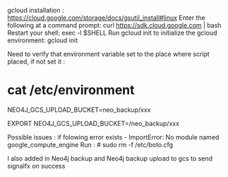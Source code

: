 gcloud installation : https://cloud.google.com/storage/docs/gsutil_install#linux
Enter the following at a command prompt:
curl https://sdk.cloud.google.com | bash
Restart your shell:
exec -l $SHELL
Run gcloud init to initialize the gcloud environment:
gcloud init


Need to verify that environment variable set to the place where script placed, if not set it :
# cat /etc/environment
NEO4J_GCS_UPLOAD_BUCKET=neo_backup/xxx

EXPORT NEO4J_GCS_UPLOAD_BUCKET=/neo_backup/xxx


Possible issues :
if folowing error exists - ImportError: No module named google_compute_engine
Run : # sudo rm -f /etc/boto.cfg


I also added in Neo4j backup and Neo4j backup upload to gcs to send signalfx on success 
